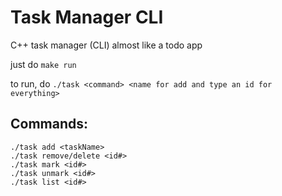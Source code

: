 # Task Manager CLI
C++ task manager (CLI) almost like a todo app

just do
```make run```

to run, do ``./task <command> <name for add and type an id for everything>``

## Commands:
`./task add <taskName>` <br>
`./task remove/delete <id#>` <br>
`./task mark <id#>` <br>
`./task unmark <id#>` <br>
`./task list <id#>` <br>
